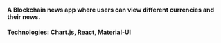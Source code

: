 #### A Blockchain news app where users can view different currencies and their news.

#### Technologies: Chart.js, React, Material-UI

